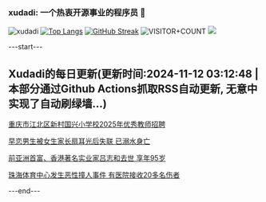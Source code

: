 ### xudadi: 一个热衷开源事业的程序员 👋

![xudadi](https://github-readme-stats-git-masterorgs-github-readme-stats-team.vercel.app/api?username=xudadi)
[![Top Langs](https://github-readme-stats.vercel.app/api/top-langs/?username=xudadi)](https://github.com/anuraghazra/github-readme-stats)
[![GitHub Streak](https://streak-stats.demolab.com?user=xudadi&locale=zh_Hans)](https://git.io/streak-stats)
![VISITOR+COUNT](https://komarev.com/ghpvc/?username=xudadi&label=VISITOR+COUNT)
![](https://raw.githubusercontent.com/xudadi/xudadi/main/assets/github-contribution-grid-snake.svg)


---start---

## Xudadi的每日更新(更新时间:2024-11-12 03:12:48 | 本部分通过Github Actions抓取RSS自动更新, 无意中实现了自动刷绿墙...)

[重庆市江北区新村国兴小学校2025年优秀教师招聘](https://www.gongkaoleida.com/article/2189397)

[早恋男生被女生家长扇耳光后失联 已溺水身亡](https://m.163.com/news/article/JGOEIJBU0001899O.html)

[前亚洲首富、香港著名实业家吕志和去世 享年95岁](https://m.163.com/news/article/JGODG1P30001899O.html)

[珠海体育中心发生恶性撞人事件 有医院接收20多名伤者](https://m.163.com/news/article/JGOCDP7H0001899O.html)

---end---
